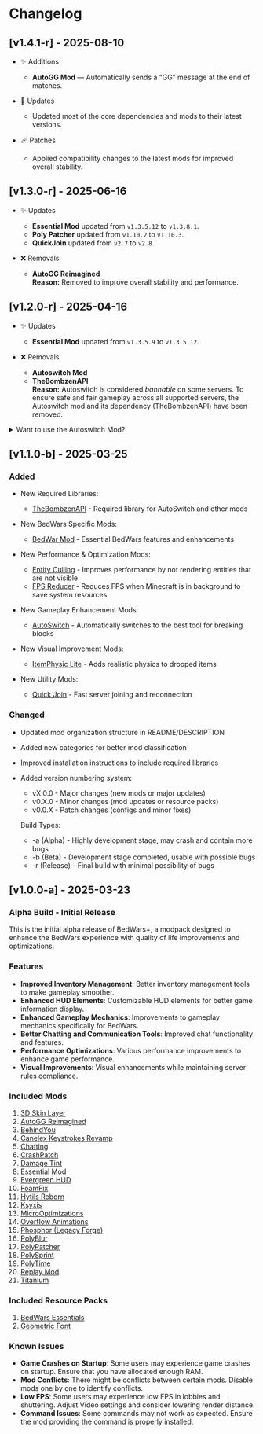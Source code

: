 # Changelog

## [v1.4.1-r] - 2025-08-10

- ✨ Additions  
  - **AutoGG Mod** — Automatically sends a “GG” message at the end of matches.

- 🔄 Updates  
  - Updated most of the core dependencies and mods to their latest versions.

- 🩹 Patches  
  - Applied compatibility changes to the latest mods for improved overall stability.

## [v1.3.0-r] - 2025-06-16

- ✨ Updates  
  - **Essential Mod** updated from `v1.3.5.12` to `v1.3.8.1`.  
  - **Poly Patcher** updated from `v1.10.2` to `v1.10.3`.  
  - **QuickJoin** updated from `v2.7` to `v2.8`.

- ❌ Removals  
  - **AutoGG Reimagined**  
  **Reason:** Removed to improve overall stability and performance.

## [v1.2.0-r] - 2025-04-16

- ✨ Updates
  - **Essential Mod** updated from `v1.3.5.9` to `v1.3.5.12`.

- ❌ Removals
  - **Autoswitch Mod**  
  - **TheBombzenAPI**  
  **Reason:** Autoswitch is considered *bannable* on some servers. To ensure safe and fair gameplay across all supported servers, the Autoswitch mod and its dependency (TheBombzenAPI) have been removed.

<details>
  <summary>Want to use the Autoswitch Mod?</summary>
  You can always roll back to `v1.1.0-b` if you still wish to use the Autoswitch mod.  
  However, this is **not advisable** as it may lead to bans on certain servers.
</details>


## [v1.1.0-b] - 2025-03-25
### Added
- New Required Libraries:
  - [TheBombzenAPI](https://github.com/Traneptora/ThebombzenAPI) - Required library for AutoSwitch and other mods

- New BedWars Specific Mods:
  - [BedWar Mod](https://modrinth.com/mod/bedwar-mod) - Essential BedWars features and enhancements

- New Performance & Optimization Mods:
  - [Entity Culling](https://modrinth.com/mod/entityculling) - Improves performance by not rendering entities that are not visible
  - [FPS Reducer](https://modrinth.com/mod/fps-reducer) - Reduces FPS when Minecraft is in background to save system resources

- New Gameplay Enhancement Mods:
  - [AutoSwitch](https://github.com/Traneptora/AutoSwitch) - Automatically switches to the best tool for breaking blocks

- New Visual Improvement Mods:
  - [ItemPhysic Lite](https://modrinth.com/mod/itemphysic-lite) - Adds realistic physics to dropped items

- New Utility Mods:
  - [Quick Join](https://modrinth.com/mod/quickjoin) - Fast server joining and reconnection

### Changed
- Updated mod organization structure in README/DESCRIPTION
- Added new categories for better mod classification
- Improved installation instructions to include required libraries
- Added version numbering system:
  - vX.0.0 - Major changes (new mods or major updates)
  - v0.X.0 - Minor changes (mod updates or resource packs)
  - v0.0.X - Patch changes (configs and minor fixes)
  
  Build Types:
  - -a (Alpha) - Highly development stage, may crash and contain more bugs
  - -b (Beta) - Development stage completed, usable with possible bugs
  - -r (Release) - Final build with minimal possibility of bugs

## [v1.0.0-a] - 2025-03-23
### Alpha Build - Initial Release

This is the initial alpha release of BedWars+, a modpack designed to enhance the BedWars experience with quality of life improvements and optimizations.

### Features
- **Improved Inventory Management**: Better inventory management tools to make gameplay smoother.
- **Enhanced HUD Elements**: Customizable HUD elements for better game information display.
- **Enhanced Gameplay Mechanics**: Improvements to gameplay mechanics specifically for BedWars.
- **Better Chatting and Communication Tools**: Improved chat functionality and features.
- **Performance Optimizations**: Various performance improvements to enhance game performance.
- **Visual Improvements**: Visual enhancements while maintaining server rules compliance.

### Included Mods
1. [3D Skin Layer](https://modrinth.com/mod/3dskinlayers)
2. [AutoGG Reimagined](https://modrinth.com/mod/autogg-reimagined)
3. [BehindYou](https://modrinth.com/mod/behindyou)
4. [Canelex Keystrokes Revamp](https://modrinth.com/mod/keystrokes)
5. [Chatting](https://modrinth.com/mod/chatting)
6. [CrashPatch](https://modrinth.com/mod/crashpatch)
7. [Damage Tint](https://modrinth.com/mod/damagetint)
8. [Essential Mod](https://essential.gg/)
9. [Evergreen HUD](https://modrinth.com/mod/evergreenhud)
10. [FoamFix](https://modrinth.com/mod/foamfix)
11. [Hytils Reborn](https://modrinth.com/mod/hytils)
12. [Ksyxis](https://modrinth.com/mod/ksyxis)
13. [MicroOptimizations](https://modrinth.com/mod/microoptimizations)
14. [Overflow Animations](https://modrinth.com/mod/animations)
15. [Phosphor (Legacy Forge)](https://modrinth.com/mod/phosphorlegacyforge)
16. [PolyBlur](https://modrinth.com/mod/polyblur)
17. [PolyPatcher](https://modrinth.com/mod/polypatcher)
18. [PolySprint](https://modrinth.com/mod/polysprint)
19. [PolyTime](https://modrinth.com/mod/polytime)
20. [Replay Mod](https://modrinth.com/mod/replaymod)
21. [Titanium](https://modrinth.com/mod/titaniumod)

### Included Resource Packs
1. [BedWars Essentials](https://modrinth.com/resourcepack/bedwars-essentials)
2. [Geometric Font](https://modrinth.com/resourcepack/geometric-font)

### Known Issues
- **Game Crashes on Startup**: Some users may experience game crashes on startup. Ensure that you have allocated enough RAM.
- **Mod Conflicts**: There might be conflicts between certain mods. Disable mods one by one to identify conflicts.
- **Low FPS**: Some users may experience low FPS in lobbies and shuttering. Adjust Video settings and consider lowering render distance.
- **Command Issues**: Some commands may not work as expected. Ensure the mod providing the command is properly installed.

